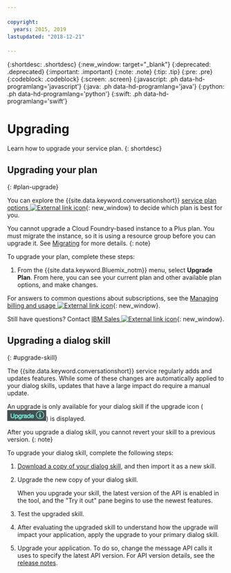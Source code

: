 ```yaml
---

copyright:
  years: 2015, 2019
lastupdated: "2018-12-21"

---
```


{:shortdesc: .shortdesc}
{:new_window: target="_blank"}
{:deprecated: .deprecated}
{:important: .important}
{:note: .note}
{:tip: .tip}
{:pre: .pre}
{:codeblock: .codeblock}
{:screen: .screen}
{:javascript: .ph data-hd-programlang='javascript'}
{:java: .ph data-hd-programlang='java'}
{:python: .ph data-hd-programlang='python'}
{:swift: .ph data-hd-programlang='swift'}

# Upgrading

Learn how to upgrade your service plan.
{: shortdesc}

## Upgrading your plan
{: #plan-upgrade}

You can explore the {{site.data.keyword.conversationshort}} [service plan options ![External link icon](../../icons/launch-glyph.svg "External link icon")](https://console.bluemix.net/catalog/services/watson-assistant-formerly-conversation){: new_window} to decide which plan is best for you.

You cannot upgrade a Cloud Foundry-based instance to a Plus plan. You must migrate the instance, so it is using a resource group before you can upgrade it. See [Migrating](migrating.html) for more details.
{: note}

To upgrade your plan, complete these steps:

1.  From the {{site.data.keyword.Bluemix_notm}} menu, select **Upgrade Plan**.
    From here, you can see your current plan and other available plan options, and make changes.

For answers to common questions about subscriptions, see the [Managing billing and usage ![External link icon](../../icons/launch-glyph.svg "External link icon")](/docs/billing-usage/how_charged.html){: new_window}.

Still have questions? Contact [IBM Sales ![External link icon](../../icons/launch-glyph.svg "External link icon")](https://www-01.ibm.com/marketing/iwm/dre/signup?source=urx-20970){: new_window}.

## Upgrading a dialog skill
{: #upgrade-skill}

The {{site.data.keyword.conversationshort}} service regularly adds and updates features. While some of these changes are automatically applied to your dialog skills, updates that have a large impact do require a manual update.

An upgrade is only available for your dialog skill if the upgrade icon (![upgrade icon](images/upgrade.png)) is displayed.

After you upgrade a dialog skill, you cannot revert your skill to a previous version.
{: note}

To upgrade your dialog skill, complete the following steps:

1.  [Download a copy of your dialog skill](create-skill.html#download-skill), and then import it as a new skill.
2.  Upgrade the new copy of your dialog skill.

    When you upgrade your skill, the latest version of the API is enabled in the tool, and the "Try it out" pane begins to use the newest features.
3.  Test the upgraded skill.
4.  After evaluating the upgraded skill to understand how the upgrade will impact your application, apply the upgrade to your primary dialog skill.
5.  Upgrade your application. To do so, change the message API calls it uses to specify the latest API version. For API version details, see the [release notes](release-notes.html).
